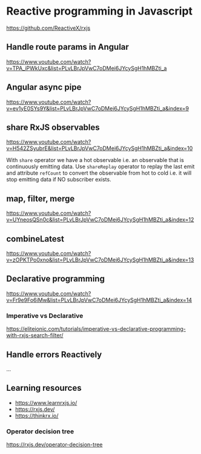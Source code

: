 # Reactive programming in Javascript

<https://github.com/ReactiveX/rxjs>

## Handle route params in Angular

<https://www.youtube.com/watch?v=TPA_iPWkUxc&list=PLvLBrJpVwC7oDMei6JYcySgH1hMBZti_a>

## Angular async pipe

<https://www.youtube.com/watch?v=ev1yE0SYs9Y&list=PLvLBrJpVwC7oDMei6JYcySgH1hMBZti_a&index=9>

## share RxJS observables

<https://www.youtube.com/watch?v=H542ZSyubrE&list=PLvLBrJpVwC7oDMei6JYcySgH1hMBZti_a&index=10>

With `share` operator we have a hot observable i.e. an observable that is continuously emitting data.
Use `shareReplay` operator to replay the last emit and attribute `refCount` to convert the observable from hot to cold i.e. it will stop emitting data if NO subscriber exists.

## map, filter, merge

<https://www.youtube.com/watch?v=UYneosQSn0c&list=PLvLBrJpVwC7oDMei6JYcySgH1hMBZti_a&index=12>

## combineLatest

<https://www.youtube.com/watch?v=zOPKTPo0xno&list=PLvLBrJpVwC7oDMei6JYcySgH1hMBZti_a&index=13>

## Declarative programming

<https://www.youtube.com/watch?v=Fr9e9Fo6iMw&list=PLvLBrJpVwC7oDMei6JYcySgH1hMBZti_a&index=14>

### Imperative vs Declarative

<https://eliteionic.com/tutorials/imperative-vs-declarative-programming-with-rxjs-search-filter/>

## Handle errors Reactively

...

## Learning resources

* <https://www.learnrxjs.io/>
* <https://rxjs.dev/>
* <https://thinkrx.io/>

### Operator decision tree

<https://rxjs.dev/operator-decision-tree>